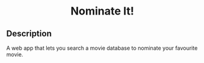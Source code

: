 ## <h1 align="center">Nominate It!</h1>

<!-- <h2 align="center"><a  href="https://q-story.netlify.app/">Try App</a></h2> -->

## Description

A web app that lets you search a movie database to nominate your favourite movie.
